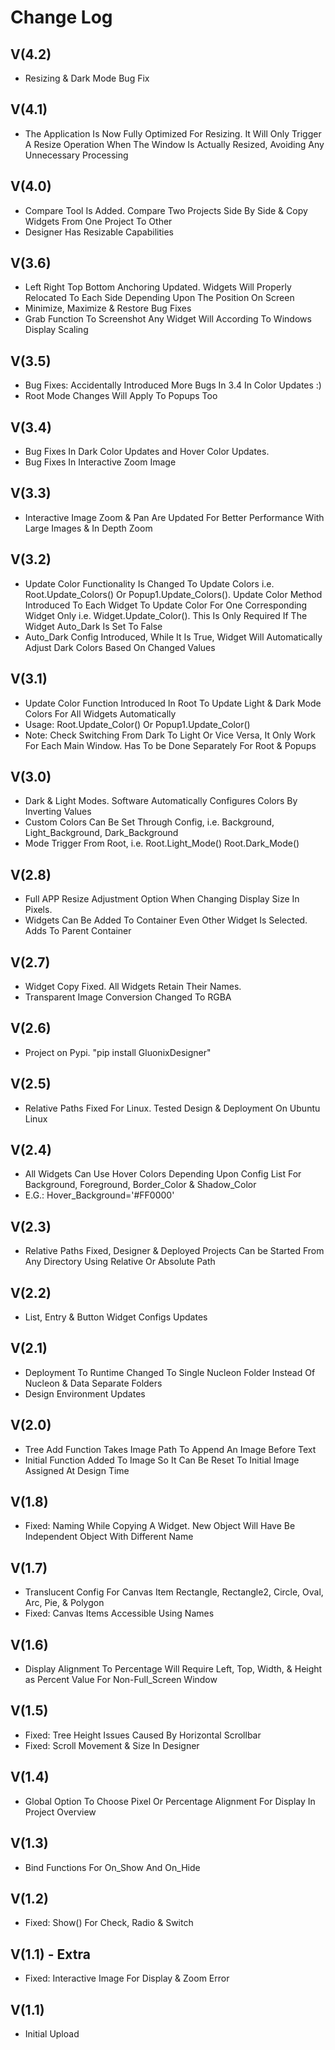 # Change Log

## V(4.2)
- Resizing & Dark Mode Bug Fix

## V(4.1)
- The Application Is Now Fully Optimized For Resizing. It Will Only Trigger A Resize Operation When The Window Is Actually Resized, Avoiding Any Unnecessary Processing

## V(4.0)
- Compare Tool Is Added. Compare Two Projects Side By Side & Copy Widgets From One Project To Other
- Designer Has Resizable Capabilities

## V(3.6)
- Left Right Top Bottom Anchoring Updated. Widgets Will Properly Relocated To Each Side Depending Upon The Position On Screen
- Minimize, Maximize & Restore Bug Fixes
- Grab Function To Screenshot Any Widget Will According To Windows Display Scaling

## V(3.5)
- Bug Fixes: Accidentally Introduced More Bugs In 3.4 In Color Updates :)
- Root Mode Changes Will Apply To Popups Too

## V(3.4)
- Bug Fixes In Dark Color Updates and Hover Color Updates.
- Bug Fixes In Interactive Zoom Image

## V(3.3)
- Interactive Image Zoom & Pan Are Updated For Better Performance With Large Images & In Depth Zoom

## V(3.2)
- Update Color Functionality Is Changed To Update Colors i.e. Root.Update_Colors() Or Popup1.Update_Colors(). Update Color Method Introduced To Each Widget To Update Color For One Corresponding Widget Only i.e. Widget.Update_Color(). This Is Only Required If The Widget Auto_Dark Is Set To False
- Auto_Dark Config Introduced, While It Is True, Widget Will Automatically Adjust Dark Colors Based On Changed Values

## V(3.1)
- Update Color Function Introduced In Root To Update Light & Dark Mode Colors For All Widgets Automatically
- Usage: Root.Update_Color() Or Popup1.Update_Color()
- Note: Check Switching From Dark To Light Or Vice Versa, It Only Work For Each Main Window. Has To be Done Separately For Root & Popups

## V(3.0)
- Dark & Light Modes. Software Automatically Configures Colors By Inverting Values
- Custom Colors Can Be Set Through Config, i.e. Background, Light_Background, Dark_Background
- Mode Trigger From Root, i.e. Root.Light_Mode() Root.Dark_Mode()

## V(2.8)
- Full APP Resize Adjustment Option When Changing Display Size In Pixels.
- Widgets Can Be Added To Container Even Other Widget Is Selected. Adds To Parent Container

## V(2.7)
- Widget Copy Fixed. All Widgets Retain Their Names.
- Transparent Image Conversion Changed To RGBA

## V(2.6)
- Project on Pypi. "pip install GluonixDesigner"

## V(2.5)
- Relative Paths Fixed For Linux. Tested Design & Deployment On Ubuntu Linux

## V(2.4)
- All Widgets Can Use Hover Colors Depending Upon Config List For Background, Foreground, Border_Color & Shadow_Color
- E.G.: Hover_Background='#FF0000'

## V(2.3)
- Relative Paths Fixed, Designer & Deployed Projects Can be Started From Any Directory Using Relative Or Absolute Path

## V(2.2)
- List, Entry & Button Widget Configs Updates

## V(2.1)
- Deployment To Runtime Changed To Single Nucleon Folder Instead Of Nucleon & Data Separate Folders
- Design Environment Updates

## V(2.0)
- Tree Add Function Takes Image Path To Append An Image Before Text
- Initial Function Added To Image So It Can Be Reset To Initial Image Assigned At Design Time

## V(1.8)
- Fixed: Naming While Copying A Widget. New Object Will Have Be Independent Object With Different Name

## V(1.7)
- Translucent Config For Canvas Item Rectangle, Rectangle2, Circle, Oval, Arc, Pie, & Polygon
- Fixed: Canvas Items Accessible Using Names

## V(1.6)
- Display Alignment To Percentage Will Require Left, Top, Width, & Height as Percent Value For Non-Full_Screen Window

## V(1.5)
- Fixed: Tree Height Issues Caused By Horizontal Scrollbar
- Fixed: Scroll Movement & Size In Designer

## V(1.4)
- Global Option To Choose Pixel Or Percentage Alignment For Display In Project Overview

## V(1.3)
- Bind Functions For On_Show And On_Hide

## V(1.2)
- Fixed: Show() For Check, Radio & Switch

## V(1.1) - Extra
- Fixed: Interactive Image For Display & Zoom Error

## V(1.1)
- Initial Upload

